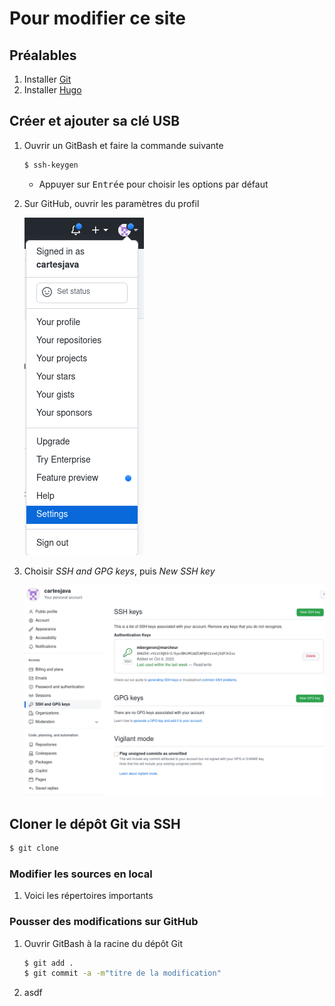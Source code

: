# Pour modifier ce site

## Préalables

1. Installer <a href="https://git-scm.com/downloads">Git</a>
1. Installer <a href="https://gohugo.io/installation">Hugo</a>

## Créer et ajouter sa clé USB

1. Ouvrir un GitBash et faire la commande suivante

    ```bash
    $ ssh-keygen
    ```

    * Appuyer sur <kbd>Entrée</kbd> pour choisir les options par défaut

1. Sur GitHub, ouvrir les paramètres du profil

    <img src="parametres01.png"/>

1. Choisir *SSH and GPG keys*, puis *New SSH key*

    <img src="parametres02.png"/>

## Cloner le dépôt Git via SSH

```bash
$ git clone 
```

### Modifier les sources en local

1. Voici les répertoires importants


### Pousser des modifications sur GitHub

1. Ouvrir GitBash à la racine du dépôt Git

    ```bash
    $ git add .
    $ git commit -a -m"titre de la modification"
    ```

1. asdf



